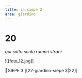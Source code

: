 ```yaml
---
title: la siepe 2
area: giardino
---
```

# 20
_qui sotto sento rumori strani_

![[foto_12.jpg]]

👀SIEPE 3 [[22-giardino-siepe 3|22]]
